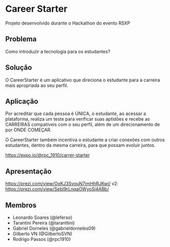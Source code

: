 # Career Starter

Projeto desenvolvido durante o Hackathon do evento RSXP

## Problema

Como introduzir a tecnologia para os estudantes?

## Solução

O CareerStarter é um aplicativo que direciona o estudante para a carreira mais apropriada ao seu perfil.

## Aplicação

Por acreditar que cada pessoa é ÚNICA, o estudante, ao acessar a plataforma, realiza um teste para verificar suas aptidões e recebe as CARREIRAS compatíveis com o seu perfil, além de um direcionamento de por ONDE COMEÇAR.

O CareerStarter também incentiva o estudante a criar conexões com outros estudantes, dentro da mesma carreira, para que possam evoluir juntos.

https://expo.io/@rpc_1910/carrer-starter

## Apresentação

https://prezi.com/view/OxKJ3SvouN7imHhRJKwi/
v2: https://prezi.com/view/SebI9rLnqaOWyoSj4ABb/

## Membros

- Leonardo Soares (@leferso)
- Tarantini Pereira (@taranttini)
- Gabriel Dorneles (@gabrieldorneles09)
- Gilberto VN (@GilbertoSVN)
- Rodrigo Passos (@rpc1910)
